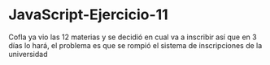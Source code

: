 # JavaScript-Ejercicio-11
Cofla ya vio las 12 materias y se decidió en cual  va a inscribir así que en 3 días lo hará, el problema es que se rompió el sistema de inscripciones de la universidad  

